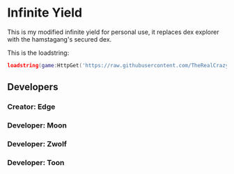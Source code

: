 # Infinite Yield 
This is my modified infinite yield for personal use, it replaces dex explorer with the hamstagang's secured dex.

This is the loadstring:
```lua
loadstring(game:HttpGet('https://raw.githubusercontent.com/TheRealCrazyfuy/improvedinfiniteyield/master/source'))()
```

## Developers
### Creator: Edge

### Developer: Moon
### Developer: Zwolf
### Developer: Toon
